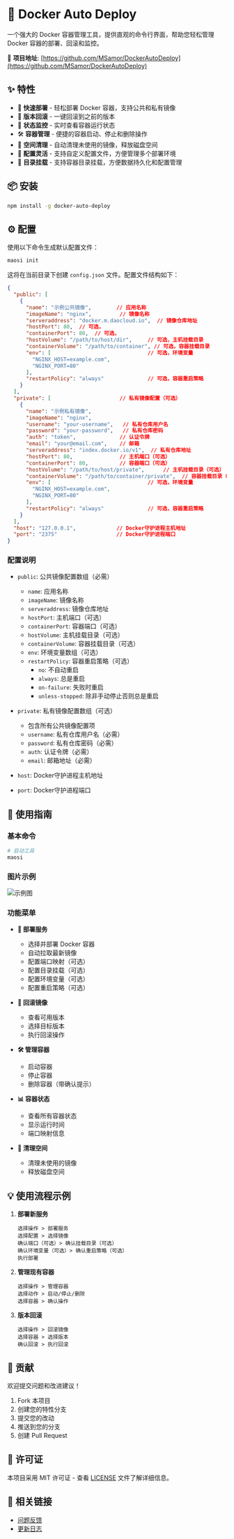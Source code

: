 # 🐳 Docker Auto Deploy

一个强大的 Docker 容器管理工具，提供直观的命令行界面，帮助您轻松管理 Docker 容器的部署、回滚和监控。

🔗 **项目地址**: [https://github.com/MSamor/DockerAutoDeploy](https://github.com/MSamor/DockerAutoDeploy)

## ✨ 特性

- 🚀 **快速部署** - 轻松部署 Docker 容器，支持公共和私有镜像
- 🔄 **版本回滚** - 一键回滚到之前的版本
- 🎯 **状态监控** - 实时查看容器运行状态
- 🛠️ **容器管理** - 便捷的容器启动、停止和删除操作
- 🧹 **空间清理** - 自动清理未使用的镜像，释放磁盘空间
- 📝 **配置灵活** - 支持自定义配置文件，方便管理多个部署环境
- 📂 **目录挂载** - 支持容器目录挂载，方便数据持久化和配置管理

## 📦 安装

```bash
npm install -g docker-auto-deploy
```

## ⚙️ 配置

使用以下命令生成默认配置文件：

```bash
maosi init
```

这将在当前目录下创建 `config.json` 文件。配置文件结构如下：

```json
{
  "public": [
    {
      "name": "示例公共镜像",        // 应用名称
      "imageName": "nginx",         // 镜像名称
      "serveraddress": "docker.m.daocloud.io",  // 镜像仓库地址
      "hostPort": 80,  // 可选，
      "containerPort": 80,  // 可选，
      "hostVolume": "/path/to/host/dir",     // 可选，主机挂载目录
      "containerVolume": "/path/to/container", // 可选，容器挂载目录
      "env": [                               // 可选，环境变量
        "NGINX_HOST=example.com",
        "NGINX_PORT=80"
      ],
      "restartPolicy": "always"              // 可选，容器重启策略
    }
  ],
  "private": [                      // 私有镜像配置（可选）
    {
      "name": "示例私有镜像",
      "imageName": "nginx",
      "username": "your-username",   // 私有仓库用户名
      "password": "your-password",   // 私有仓库密码
      "auth": "token",              // 认证令牌
      "email": "your@email.com",    // 邮箱
      "serveraddress": "index.docker.io/v1",  // 私有仓库地址
      "hostPort": 80,               // 主机端口（可选）
      "containerPort": 80,          // 容器端口（可选）
      "hostVolume": "/path/to/host/private",      // 主机挂载目录（可选）
      "containerVolume": "/path/to/container/private",  // 容器挂载目录（可选）
      "env": [                               // 可选，环境变量
        "NGINX_HOST=example.com",
        "NGINX_PORT=80"
      ],
      "restartPolicy": "always"              // 可选，容器重启策略
    }
  ],
  "host": "127.0.0.1",             // Docker守护进程主机地址
  "port": "2375"                   // Docker守护进程端口
}
```

### 配置说明

- `public`: 公共镜像配置数组（必需）
  - `name`: 应用名称
  - `imageName`: 镜像名称
  - `serveraddress`: 镜像仓库地址
  - `hostPort`: 主机端口（可选）
  - `containerPort`: 容器端口（可选）
  - `hostVolume`: 主机挂载目录（可选）
  - `containerVolume`: 容器挂载目录（可选）
  - `env`: 环境变量数组（可选）
  - `restartPolicy`: 容器重启策略（可选）
    - `no`: 不自动重启
    - `always`: 总是重启
    - `on-failure`: 失败时重启
    - `unless-stopped`: 除非手动停止否则总是重启

- `private`: 私有镜像配置数组（可选）
  - 包含所有公共镜像配置项
  - `username`: 私有仓库用户名（必需）
  - `password`: 私有仓库密码（必需）
  - `auth`: 认证令牌（必需）
  - `email`: 邮箱地址（必需）

- `host`: Docker守护进程主机地址
- `port`: Docker守护进程端口

## 🚀 使用指南

### 基本命令

```bash
# 启动工具
maosi
```

### 图片示例

![示例图](./image/example.png)

### 功能菜单

- **🚢 部署服务**
  - 选择并部署 Docker 容器
  - 自动拉取最新镜像
  - 配置端口映射（可选）
  - 配置目录挂载（可选）
  - 配置环境变量（可选）
  - 配置重启策略（可选）

- **🔄 回滚镜像**
  - 查看可用版本
  - 选择目标版本
  - 执行回滚操作

- **🛠️ 管理容器**
  - 启动容器
  - 停止容器
  - 删除容器（带确认提示）

- **📊 容器状态**
  - 查看所有容器状态
  - 显示运行时间
  - 端口映射信息

- **🧹 清理空间**
  - 清理未使用的镜像
  - 释放磁盘空间

## 💡 使用流程示例

1. **部署新服务**
   ```
   选择操作 > 部署服务
   选择配置 > 选择镜像
   确认端口（可选）> 确认挂载目录（可选）
   确认环境变量（可选）> 确认重启策略（可选）
   执行部署
   ```

2. **管理现有容器**
   ```
   选择操作 > 管理容器
   选择动作 > 启动/停止/删除
   选择容器 > 确认操作
   ```

3. **版本回滚**
   ```
   选择操作 > 回滚镜像
   选择容器 > 选择版本
   确认回滚 > 执行回滚
   ```

## 🤝 贡献

欢迎提交问题和改进建议！

1. Fork 本项目
2. 创建您的特性分支
3. 提交您的改动
4. 推送到您的分支
5. 创建 Pull Request

## 📄 许可证

本项目采用 MIT 许可证 - 查看 [LICENSE](LICENSE) 文件了解详细信息。

## 🔗 相关链接

- [问题反馈](https://github.com/MSamor/DockerAutoDeploy/issues)
- [更新日志](CHANGELOG.md)